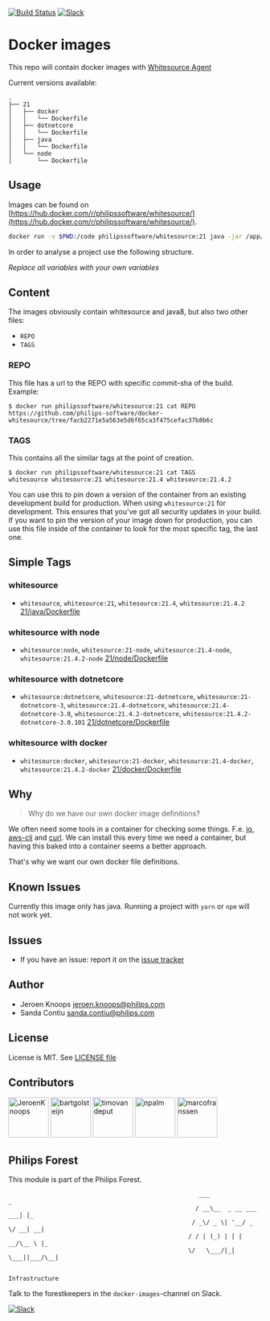 [![Build Status](https://github.com/philips-software/docker-whitesource/workflows/build/badge.svg)](https://github.com/philips-software/docker-whitesource/actions/)
[![Slack](https://philips-software-slackin.now.sh/badge.svg)](https://philips-software-slackin.now.sh)

# Docker images

This repo will contain docker images with [Whitesource Agent](https://www.whitesourcesoftware.com/)

Current versions available:

```
.
├── 21
│   ├── docker
│   │   └── Dockerfile
│   ├── dotnetcore
│   │   └── Dockerfile
│   ├── java
│   │   └── Dockerfile
│   └── node
│       └── Dockerfile
```

## Usage

Images can be found on [https://hub.docker.com/r/philipssoftware/whitesource/](https://hub.docker.com/r/philipssoftware/whitesource/).

``` bash
docker run -v $PWD:/code philipssoftware/whitesource:21 java -jar /app/wss-unified-agent.jar -d /code -c /code/whitesource.config
```

In order to analyse a project use the following structure.

_Replace all <your-xxxxx> variables with your own variables_

## Content

The images obviously contain whitesource and java8, but also two other files:

- `REPO`
- `TAGS`

### REPO

This file has a url to the REPO with specific commit-sha of the build.
Example: 

```
$ docker run philipssoftware/whitesource:21 cat REPO
https://github.com/philips-software/docker-whitesource/tree/facb2271e5a563e5d6f65ca3f475cefac37b8b6c
```

### TAGS

This contains all the similar tags at the point of creation. 

```
$ docker run philipssoftware/whitesource:21 cat TAGS
whitesource whitesource:21 whitesource:21.4 whitesource:21.4.2
```

You can use this to pin down a version of the container from an existing development build for production. When using `whitesource:21` for development. This ensures that you've got all security updates in your build. If you want to pin the version of your image down for production, you can use this file inside of the container to look for the most specific tag, the last one.

## Simple Tags

### whitesource
- `whitesource`, `whitesource:21`, `whitesource:21.4`, `whitesource:21.4.2` [21/java/Dockerfile](21/java/Dockerfile)

### whitesource with node
- `whitesource:node`, `whitesource:21-node`, `whitesource:21.4-node`, `whitesource:21.4.2-node` [21/node/Dockerfile](21/node/Dockerfile)

### whitesource with dotnetcore
- `whitesource:dotnetcore`, `whitesource:21-dotnetcore`, `whitesource:21-dotnetcore-3`, `whitesource:21.4-dotnetcore`, `whitesource:21.4-dotnetcore-3.0`, `whitesource:21.4.2-dotnetcore`, `whitesource:21.4.2-dotnetcore-3.0.101` [21/dotnetcore/Dockerfile](21/dotnetcore/Dockerfile)

### whitesource with docker
- `whitesource:docker`, `whitesource:21-docker`, `whitesource:21.4-docker`, `whitesource:21.4.2-docker` [21/docker/Dockerfile](21/docker/Dockerfile)


## Why

> Why do we have our own docker image definitions?

We often need some tools in a container for checking some things. F.e. [jq](https://stedolan.github.io/jq/), [aws-cli](https://aws.amazon.com/cli/) and [curl](https://curl.haxx.se/).
We can install this every time we need a container, but having this baked into a container seems a better approach.

That's why we want our own docker file definitions.

## Known Issues

Currently this image only has java. Running a project with `yarn` or `npm` will not work yet.

## Issues

- If you have an issue: report it on the [issue tracker](https://github.com/philips-software/docker-whitesource/issues)

## Author

- Jeroen Knoops <jeroen.knoops@philips.com>
- Sanda Contiu <sanda.contiu@philips.com>

## License

License is MIT. See [LICENSE file](LICENSE.md)

## Contributors

[//]: contributor-faces
<a href="https://github.com/JeroenKnoops"><img src="https://avatars.githubusercontent.com/u/10019?v=4" title="JeroenKnoops" width="80" height="80"></a>
<a href="https://github.com/bartgolsteijn"><img src="https://avatars.githubusercontent.com/u/3263880?v=4" title="bartgolsteijn" width="80" height="80"></a>
<a href="https://github.com/timovandeput"><img src="https://avatars.githubusercontent.com/u/5458560?v=4" title="timovandeput" width="80" height="80"></a>
<a href="https://github.com/npalm"><img src="https://avatars.githubusercontent.com/u/11609620?v=4" title="npalm" width="80" height="80"></a>
<a href="https://github.com/marcofranssen"><img src="https://avatars.githubusercontent.com/u/694733?v=4" title="marcofranssen" width="80" height="80"></a>

[//]: contributor-faces

## Philips Forest

This module is part of the Philips Forest.

```
                                                     ___                   _
                                                    / __\__  _ __ ___  ___| |_
                                                   / _\/ _ \| '__/ _ \/ __| __|
                                                  / / | (_) | | |  __/\__ \ |_
                                                  \/   \___/|_|  \___||___/\__|  

                                                                 Infrastructure
```

Talk to the forestkeepers in the `docker-images`-channel on Slack.

[![Slack](https://philips-software-slackin.now.sh/badge.svg)](https://philips-software-slackin.now.sh)
